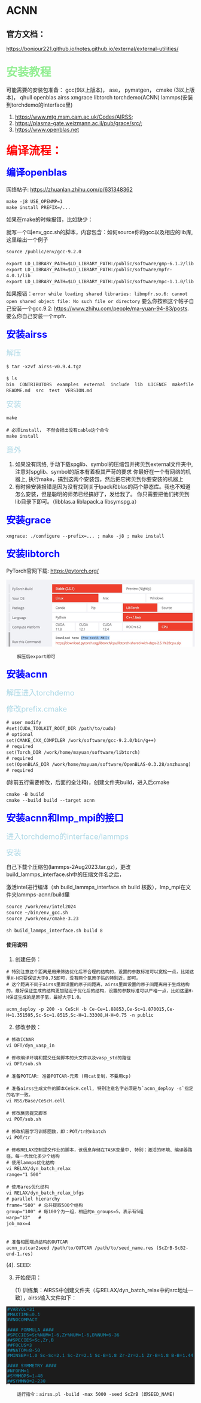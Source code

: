 # ACNN

## 官方文档：

https://bonjour221.github.io/notes.github.io/external/external-utilities/

##  <span style="font-size: 30px; color: lightgreen;"> 安装教程

可能需要的安装包准备： gcc(9以上版本)， ase，  pymatgen，  cmake (3以上版本)， qhull  openblas airss  xmgrace  libtorch torchdemo(ACNN) lammps(安装到torchdemo的interface里)

1. https://www.mtg.msm.cam.ac.uk/Codes/AIRSS;
2. https://plasma-gate.weizmann.ac.il/pub/grace/src/; 
3. https://www.openblas.net
 
###  <span style="font-size: 30px; color: red;">  编译流程：

####  <span style="font-size: 25px; color: blue;">  编译openblas

网络帖子: https://zhuanlan.zhihu.com/p/631348362

```shell
make -j8 USE_OPENMP=1
make install PREFIX=/...
```

如果在make的时候报错，比如缺少：

就写一个叫env_gcc.sh的脚本，内容包含：如何source你的gcc以及相应的lib库, 这里给出一个例子
```shell
source /public/env/gcc-9.2.0

export LD_LIBRARY_PATH=$LD_LIBRARY_PATH:/public/software/gmp-6.1.2/lib
export LD_LIBRARY_PATH=$LD_LIBRARY_PATH:/public/software/mpfr-4.0.1/lib
export LD_LIBRARY_PATH=$LD_LIBRARY_PATH:/public/software/mpc-1.1.0/lib
```

如果报错：`error while loading shared libraries: libmpfr.so.6: cannot open shared object file: No such file or directory`
要么你按照这个帖子自己安装一个gcc.9.2: https://www.zhihu.com/people/ma-yuan-94-83/posts. 要么你自己安装一个mpfr.

####  <span style="font-size: 25px; color: blue;">  安装airss

<span style="font-size: 20px; color: lightblue;"> 解压
```shell
$ tar -xzvf airss-v0.9.4.tgz

$ ls
bin  CONTRIBUTORS  examples  external  include  lib  LICENCE  makefile  README.md  src  test  VERSION.md
```
<span style="font-size: 20px; color: lightblue;"> 安装
```shell
make

# 必须install， 不然会报出没有cable这个命令
make install
```
<span style="font-size: 20px; color: lightblue;">  意外

1. 如果没有网络, 手动下载spglib、symbol的压缩包并拷贝到external文件夹中, 注意对spglib、symbol的版本有着极其严苛的要求
你最好在一个有网络的机器上, 执行make，搞到这两个安装包，然后把它拷贝到你要安装的机器上
2. 有时候安装报错是因为没有找到关于lpack和blas的两个静态库。我也不知道怎么安装，但是聪明的师弟已经搞好了，发给我了。
你只需要把他们拷贝到lib目录下即可。（libblas.a  liblapack.a  libsymspg.a）


####  <span style="font-size: 25px; color: blue;"> 安装grace

```shell
xmgrace: ./configure --prefix=... ; make -j8 ; make install
```

####  <span style="font-size: 25px; color: blue;"> 安装libtorch

PyTorch官网下载: https://pytorch.org/
    
![Download libtorch](picture/libtorch.jpg)
        
        解压后export即可
####  <span style="font-size: 25px; color: blue;"> 安装acnn

<span style="font-size: 20px; color: lightblue;"> 解压进入torchdemo

<span style="font-size: 20px; color: lightblue;"> 修改prefix.cmake
```shell
# user modify
#set(CUDA_TOOLKIT_ROOT_DIR /path/to/cuda)                                # optional
set(CMAKE_CXX_COMPILER /work/software/gcc-9.2.0/bin/g++)                 # required
set(Torch_DIR /work/home/mayuan/software/libtorch)                       # required
set(OpenBLAS_DIR /work/home/mayuan/software/OpenBLAS-0.3.28/anzhuang)    # required
```

(除前五行需要修改，后面的全注释)，创建文件夹build，进入后cmake
```shell
cmake -B build
cmake --build build --target acnn
```


####  <span style="font-size: 25px; color: blue;">  安装acnn和lmp_mpi的接口
<span style="font-size: 20px; color: lightblue;"> 进入torchdemo的interface/lammps

<span style="font-size: 20px; color: lightblue;"> 安装

自己下载个压缩包(lammps-2Aug2023.tar.gz)，更改build_lammps_interface.sh中的压缩文件名之后，

激活intel进行编译（sh build_lammps_interface.sh build 核数），lmp_mpi在文件夹lammps-acnn/build里
```shell
source /work/env/intel2024
source ~/bin/env_gcc.sh 
source /work/env/cmake-3.23

sh build_lammps_interface.sh build 8
```

#### 使用说明

1.  创建任务：
```shell
# 特别注意这个距离是用来筛选优化后不合理的结构的，设置的参数标准可以宽松一点，比如这里H-H只要保证大于0.75即可，没有两个氢原子贴的特别近，即可。
# 这个距离不同于airss里面设置的原子间距离，airss里面设置的原子间距离用于生成结构的，最好保证生成的结构更加贴近于优化后的结构，设置的参数标准可以严格一点，比如这里H-H保证生成的是原子氢，最好大于1.0。

acnn_deploy -p 200 -s CeScH -b Ce-Ce=1.88853,Ce-Sc=1.870015,Ce-H=1.351595,Sc-Sc=1.8515,Sc-H=1.33308,H-H=0.75 -n public
```

2.  修改参数：

```shell
# 修改ICNAR
vi DFT/dyn_vasp_in  

# 修改编译环境和提交任务脚本的头文件以及vasp_std的路径
vi DFT/sub.sh

# 准备POTCAR: 准备POTCAR-元素 (用cat复制，不要用cp)

# 准备airss生成文件的脚本CeScH.cell, 特别注意名字必须是与`acnn_deploy -s`指定的名字一致。
vi RSS/Base/CeScH.cell

# 修改赝势提交脚本
vi POT/sub.sh

# 修改机器学习训练圈数，即：POT/tr的nbatch
vi POT/tr 

# 修改RELAX控制提交作业的脚本，该信息存储在TASK变量中, 特别：激活的环境、编译器路径，每一代优化多少个结构
# 使用lammps优化结构
vi RELAX/dyn_batch_relax
range="1 500"

# 使用ares优化结构
vi RELAX/dyn_batch_relax_bfgs
# parallel hierarchy
frame="500" # 总共提取500个结构
group="100" # 每100个为一组，相应的n_groups=5，表示有5组
warp="12"   # 
job_max=4


# 准备相图端点结构的OUTCAR
acnn_outcar2seed /path/to/OUTCAR /path/to/seed_name.res (ScZrB-ScB2-end-1.res)
```




(4). SEED: 

3.  开始使用：

    (1) 训练集：AIRSS中创建文件夹（与RELAX/dyn_batch_relax中的src地址一致），airss输入文件如下：

![airss input](picture/airss_input.png)
        
        运行指令：airss.pl -build -max 5000 -seed ScZrB (即SEED_NAME)

